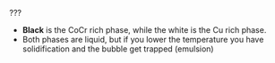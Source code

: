???
- **Black** is the CoCr rich phase, while the white is the Cu rich phase.
- Both phases are liquid, but if you lower the temperature you have solidification and the bubble get trapped (emulsion)